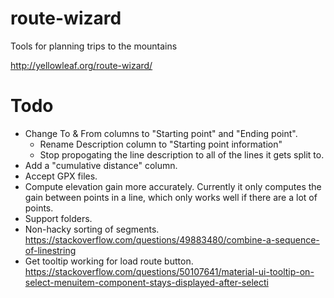 # route-wizard

Tools for planning trips to the mountains

http://yellowleaf.org/route-wizard/

# Todo

* Change To & From columns to "Starting point" and "Ending point".
  * Rename Description column to "Starting point information"
  * Stop propogating the line description to all of the lines it gets split to.
* Add a "cumulative distance" column.
* Accept GPX files.
* Compute elevation gain more accurately.  Currently it only computes the gain between points in a line, which only works well if there are a lot of points.
* Support folders.
* Non-hacky sorting of segments. https://stackoverflow.com/questions/49883480/combine-a-sequence-of-linestring
* Get tooltip working for load route button.  https://stackoverflow.com/questions/50107641/material-ui-tooltip-on-select-menuitem-component-stays-displayed-after-selecti
